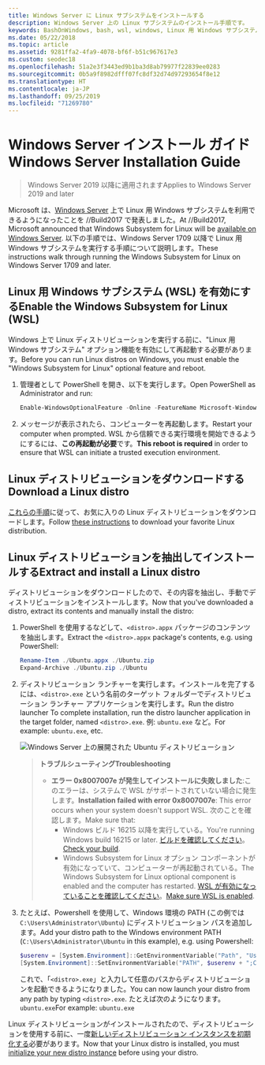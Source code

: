 ```yaml
---
title: Windows Server に Linux サブシステムをインストールする
description: Windows Server 上の Linux サブシステムのインストール手順です。
keywords: BashOnWindows, bash, wsl, windows, Linux 用 Windows サブシステム, windowssubsystem, ubuntu, windows server
ms.date: 05/22/2018
ms.topic: article
ms.assetid: 9281ffa2-4fa9-4078-bf6f-b51c967617e3
ms.custom: seodec18
ms.openlocfilehash: 51a2e3f3443ed9b1ba3d8ab79977f22839ee0283
ms.sourcegitcommit: 0b5a9f8982dfff07fc8df32d74d97293654f8e12
ms.translationtype: HT
ms.contentlocale: ja-JP
ms.lasthandoff: 09/25/2019
ms.locfileid: "71269780"
---
```

# <a name="windows-server-installation-guide"></a><span data-ttu-id="5bb5c-104">Windows Server インストール ガイド</span><span class="sxs-lookup"><span data-stu-id="5bb5c-104">Windows Server Installation Guide</span></span>

> <span data-ttu-id="5bb5c-105">Windows Server 2019 以降に適用されます</span><span class="sxs-lookup"><span data-stu-id="5bb5c-105">Applies to Windows Server 2019 and later</span></span>

<span data-ttu-id="5bb5c-106">Microsoft は、[Windows Server](https://blogs.technet.microsoft.com/hybridcloud/2017/05/10/windows-server-for-developers-news-from-microsoft-build-2017/) 上で Linux 用 Windows サブシステムを利用できるようになったことを //Build2017 で発表しました。</span><span class="sxs-lookup"><span data-stu-id="5bb5c-106">At //Build2017, Microsoft announced that Windows Subsystem for Linux will be [available on Windows Server](https://blogs.technet.microsoft.com/hybridcloud/2017/05/10/windows-server-for-developers-news-from-microsoft-build-2017/).</span></span>  <span data-ttu-id="5bb5c-107">以下の手順では、Windows Server 1709 以降で Linux 用 Windows サブシステムを実行する手順について説明します。</span><span class="sxs-lookup"><span data-stu-id="5bb5c-107">These instructions walk through running the Windows Subsystem for Linux on Windows Server 1709 and later.</span></span>

## <a name="enable-the-windows-subsystem-for-linux-wsl"></a><span data-ttu-id="5bb5c-108">Linux 用 Windows サブシステム (WSL) を有効にする</span><span class="sxs-lookup"><span data-stu-id="5bb5c-108">Enable the Windows Subsystem for Linux (WSL)</span></span>

<span data-ttu-id="5bb5c-109">Windows 上で Linux ディストリビューションを実行する前に、"Linux 用 Windows サブシステム" オプション機能を有効にして再起動する必要があります。</span><span class="sxs-lookup"><span data-stu-id="5bb5c-109">Before you can run Linux distros on Windows, you must enable the "Windows Subsystem for Linux" optional feature and reboot.</span></span>

1. <span data-ttu-id="5bb5c-110">管理者として PowerShell を開き、以下を実行します。</span><span class="sxs-lookup"><span data-stu-id="5bb5c-110">Open PowerShell as Administrator and run:</span></span>
    ```powershell
    Enable-WindowsOptionalFeature -Online -FeatureName Microsoft-Windows-Subsystem-Linux
    ```

2. <span data-ttu-id="5bb5c-111">メッセージが表示されたら、コンピューターを再起動します。</span><span class="sxs-lookup"><span data-stu-id="5bb5c-111">Restart your computer when prompted.</span></span> <span data-ttu-id="5bb5c-112">WSL から信頼できる実行環境を開始できるようにするには、**この再起動が必要**です。</span><span class="sxs-lookup"><span data-stu-id="5bb5c-112">**This reboot is required** in order to ensure that WSL can initiate a trusted execution environment.</span></span>

## <a name="download-a-linux-distro"></a><span data-ttu-id="5bb5c-113">Linux ディストリビューションをダウンロードする</span><span class="sxs-lookup"><span data-stu-id="5bb5c-113">Download a Linux distro</span></span>

<span data-ttu-id="5bb5c-114">[これらの手順](install-manual.md)に従って、お気に入りの Linux ディストリビューションをダウンロードします。</span><span class="sxs-lookup"><span data-stu-id="5bb5c-114">Follow [these instructions](install-manual.md) to download your favorite Linux distribution.</span></span>

## <a name="extract-and-install-a-linux-distro"></a><span data-ttu-id="5bb5c-115">Linux ディストリビューションを抽出してインストールする</span><span class="sxs-lookup"><span data-stu-id="5bb5c-115">Extract and install a Linux distro</span></span>
<span data-ttu-id="5bb5c-116">ディストリビューションをダウンロードしたので、その内容を抽出し、手動でディストリビューションをインストールします。</span><span class="sxs-lookup"><span data-stu-id="5bb5c-116">Now that you've downloaded a distro, extract its contents and manually install the distro:</span></span>

1. <span data-ttu-id="5bb5c-117">PowerShell を使用するなどして、`<distro>.appx` パッケージのコンテンツを抽出します。</span><span class="sxs-lookup"><span data-stu-id="5bb5c-117">Extract the `<distro>.appx` package's contents, e.g. using PowerShell:</span></span>

    ```powershell
    Rename-Item ./Ubuntu.appx ./Ubuntu.zip
    Expand-Archive ./Ubuntu.zip ./Ubuntu
    ```

2. <span data-ttu-id="5bb5c-118">ディストリビューション ランチャーを実行します。インストールを完了するには、`<distro>.exe` という名前のターゲット フォルダーでディストリビューション ランチャー アプリケーションを実行します。</span><span class="sxs-lookup"><span data-stu-id="5bb5c-118">Run the distro launcher To complete installation, run the distro launcher application in the target folder, named `<distro>.exe`.</span></span> <span data-ttu-id="5bb5c-119">例: `ubuntu.exe` など。</span><span class="sxs-lookup"><span data-stu-id="5bb5c-119">For example: `ubuntu.exe`, etc.</span></span>

    ![Windows Server 上の展開された Ubuntu ディストリビューション](media/server-appx-expand.png)

    > <span data-ttu-id="5bb5c-121">**トラブルシューティング**</span><span class="sxs-lookup"><span data-stu-id="5bb5c-121">**Troubleshooting**</span></span>
    > * <span data-ttu-id="5bb5c-122">**エラー 0x8007007e が発生してインストールに失敗しました**:このエラーは、システムで WSL がサポートされていない場合に発生します。</span><span class="sxs-lookup"><span data-stu-id="5bb5c-122">**Installation failed with error 0x8007007e**: This error occurs when your system doesn't support WSL.</span></span> <span data-ttu-id="5bb5c-123">次のことを確認します。</span><span class="sxs-lookup"><span data-stu-id="5bb5c-123">Make sure that:</span></span>
    >   * <span data-ttu-id="5bb5c-124">Windows ビルド 16215 以降を実行している。</span><span class="sxs-lookup"><span data-stu-id="5bb5c-124">You're running Windows build 16215 or later.</span></span> <span data-ttu-id="5bb5c-125">[ビルドを確認してください](troubleshooting.md#check-your-build-number)。</span><span class="sxs-lookup"><span data-stu-id="5bb5c-125">[Check your build](troubleshooting.md#check-your-build-number).</span></span>
    >   * <span data-ttu-id="5bb5c-126">Windows Subsystem for Linux オプション コンポーネントが有効になっていて、コンピューターが再起動されている。</span><span class="sxs-lookup"><span data-stu-id="5bb5c-126">The Windows Subsystem for Linux optional component is enabled and the computer has restarted.</span></span>  <span data-ttu-id="5bb5c-127">[WSL が有効になっていることを確認してください](troubleshooting.md#confirm-wsl-is-enabled)。</span><span class="sxs-lookup"><span data-stu-id="5bb5c-127">[Make sure WSL is enabled](troubleshooting.md#confirm-wsl-is-enabled).</span></span>
    
3. <span data-ttu-id="5bb5c-128">たとえば、Powershell を使用して、Windows 環境の PATH (この例では `C:\Users\Administrator\Ubuntu`) にディストリビューション パスを追加します。</span><span class="sxs-lookup"><span data-stu-id="5bb5c-128">Add your distro path to the Windows environment PATH (`C:\Users\Administrator\Ubuntu` in this example), e.g. using Powershell:</span></span>
        
    ```powershell
    $userenv = [System.Environment]::GetEnvironmentVariable("Path", "User")
    [System.Environment]::SetEnvironmentVariable("PATH", $userenv + ";C:\Users\Administrator\Ubuntu", "User")
    ```
    <span data-ttu-id="5bb5c-129">これで、「`<distro>.exe`」と入力して任意のパスからディストリビューションを起動できるようになりました。</span><span class="sxs-lookup"><span data-stu-id="5bb5c-129">You can now launch your distro from any path by typing `<distro>.exe`.</span></span> <span data-ttu-id="5bb5c-130">たとえば次のようになります。`ubuntu.exe`</span><span class="sxs-lookup"><span data-stu-id="5bb5c-130">For example: `ubuntu.exe`</span></span>

<span data-ttu-id="5bb5c-131">Linux ディストリビューションがインストールされたので、ディストリビューションを使用する前に、一度[新しいディストリビューション インスタンスを初期化する](initialize-distro.md)必要があります。</span><span class="sxs-lookup"><span data-stu-id="5bb5c-131">Now that your Linux distro is installed, you must [initialize your new distro instance](initialize-distro.md) before using your distro.</span></span>
